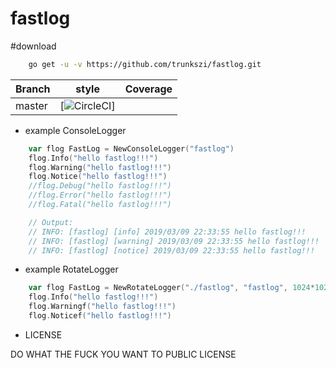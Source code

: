 # fastlog


#download
```bash
    go get -u -v https://github.com/trunkszi/fastlog.git
```


Branch    | style | Coverage
----------|-------|----------
master    | [![CircleCI](https://github.com/trunkszi/fastlog/blob/master/style.png)]     | 


- example ConsoleLogger
```go
	var flog FastLog = NewConsoleLogger("fastlog")
	flog.Info("hello fastlog!!!")
	flog.Warning("hello fastlog!!!")
	flog.Notice("hello fastlog!!!")
	//flog.Debug("hello fastlog!!!")
	//flog.Error("hello fastlog!!!")
	//flog.Fatal("hello fastlog!!!")

	// Output:
	// INFO: [fastlog] [info] 2019/03/09 22:33:55 hello fastlog!!!
	// INFO: [fastlog] [warning] 2019/03/09 22:33:55 hello fastlog!!!
	// INFO: [fastlog] [notice] 2019/03/09 22:33:55 hello fastlog!!!
```


- example RotateLogger
```go
    var flog FastLog = NewRotateLogger("./fastlog", "fastlog", 1024*1024, 5)
	flog.Info("hello fastlog!!!")
	flog.Warningf("hello fastlog!!!")
	flog.Noticef("hello fastlog!!!")
```

- LICENSE

DO WHAT THE FUCK YOU WANT TO PUBLIC LICENSE